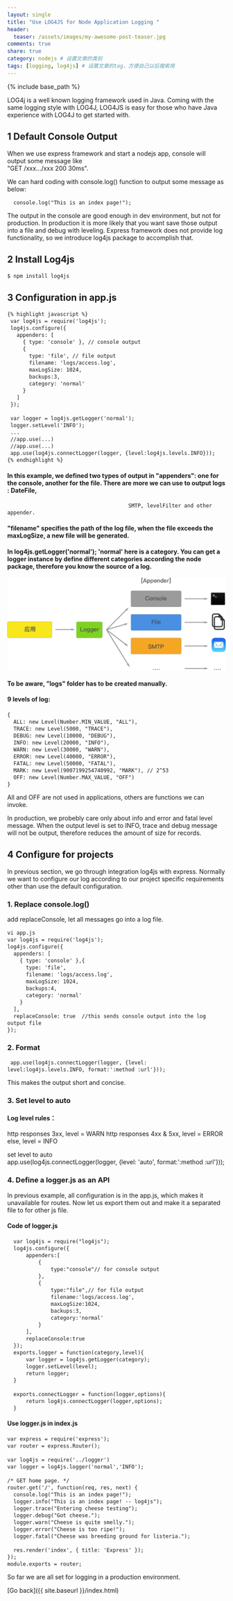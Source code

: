 ```yaml
---
layout: single
title: "Use LOG4JS for Node Application Logging "
header:
  teaser: /assets/images/my-awesome-post-teaser.jpg
comments: true
share: true
category: nodejs # 设置文章的类别
tags: [logging, log4js] # 设置文章的tag，方便自己以后搜索用
---
```

{% include base_path %}

LOG4j is a well known logging framework used in Java. Coming with the same logging style with LOG4J, LOG4JS is easy for those who have Java experience with LOG4J to get started with.   

<!-- more -->

## 1 Default Console Output
When we use express framework and start a nodejs app, console will output some message like   
    "GET /xxx.../xxx 200 30ms".  

We can hard coding with console.log() function to output some message as below:   

      console.log("This is an index page!");   

The output in the console are good enough in dev environment, but not for production. In production it is more likely that you want save those output into a file and debug with leveling. Express framework does not provide
 log functionality, so we introduce log4js package to accomplish that.

## 2 Install Log4js
    $ npm install log4js  


## 3 Configuration in app.js
    {% highlight javascript %}
     var log4js = require('log4js');
     log4js.configure({
       appenders: [
         { type: 'console' }, // console output
         {
           type: 'file', // file output
           filename: 'logs/access.log',
           maxLogSize: 1024,
           backups:3,
           category: 'normal'
         }
       ]
     });

     var logger = log4js.getLogger('normal');
     logger.setLevel('INFO');
     ...
     //app.use(...)
     //app.use(...)
     app.use(log4js.connectLogger(logger, {level:log4js.levels.INFO}));
    {% endhighlight %}  
#### In this example, we defined two types of output in "appenders": one for the console, another for the file. There are more we can use to output logs : DateFile,
                                           SMTP, levelFilter and other appender.


#### "filename" specifies the path of the log file, when the file exceeds the maxLogSize, a new file will be generated.  

#### In log4js.getLogger('normal'); 'normal' here is a category. You can get a logger instance by define different categories according the node package, therefore you know the source of a log.
![image](/assets/images/appender.jpg)


#### To be aware, ”logs" folder has to be created manually.

#### 9 levels of log:
    {
      ALL: new Level(Number.MIN_VALUE, "ALL"),
      TRACE: new Level(5000, "TRACE"),
      DEBUG: new Level(10000, "DEBUG"),
      INFO: new Level(20000, "INFO"),
      WARN: new Level(30000, "WARN"),
      ERROR: new Level(40000, "ERROR"),
      FATAL: new Level(50000, "FATAL"),
      MARK: new Level(9007199254740992, "MARK"), // 2^53
      OFF: new Level(Number.MAX_VALUE, "OFF")
    }
All and OFF are not used in applications, others are functions we can invoke.

In production, we probebly care only about info and error and fatal level message. When the output level is set to INFO, trace and debug message will not be output, therefore reduces the amount of size for records.

## 4 Configure for projects
 In previous section, we go through integration log4js with express. Normally we want to configure our log according to our project specific requirements other than use the default configuration.

### 1. Replace console.log()
 add replaceConsole, let all messages go into a log file.  

    vi app.js
    var log4js = require('log4js');
    log4js.configure({
      appenders: [
        { type: 'console' },{
          type: 'file',
          filename: 'logs/access.log',
          maxLogSize: 1024,
          backups:4,
          category: 'normal'
        }
      ],
      replaceConsole: true  //this sends console output into the log output file
    });

### 2. Format
     app.use(log4js.connectLogger(logger, {level: level:log4js.levels.INFO, format:':method :url'}));  
 This makes the output short and concise.

### 3. Set level to auto

#### Log level rules：
 http responses 3xx, level = WARN
 http responses 4xx & 5xx, level = ERROR
 else, level = INFO

 set level to auto   
     app.use(log4js.connectLogger(logger, {level: 'auto', format:':method :url'}));  

### 4. Define a logger.js as an API    
  In previous example, all configuration is in the app.js, which makes it unavailable for routes. Now let us export them out and make it a separated file to for other js file.

#### Code of logger.js  
      var log4js = require("log4js");
      log4js.configure({
          appenders:[
              {
                  type:"console"// for console output
              },
              {
                  type:"file",// for file output
                  filename:'logs/access.log',
                  maxLogSize:1024,  
                  backups:3,
                  category:'normal'
              }
          ],
          replaceConsole:true    
      });
      exports.logger = function(category,level){
          var logger = log4js.getLogger(category);
          logger.setLevel(level);
          return logger;
      }

      exports.connectLogger = function(logger,options){
          return log4js.connectLogger(logger,options);
      }


#### Use logger.js in index.js  

    var express = require('express');
    var router = express.Router();

    var log4js = require('../logger')
    var logger = log4js.logger('normal','INFO');

    /* GET home page. */
    router.get('/', function(req, res, next) {
      console.log("This is an index page!");
      logger.info("This is an index page! -- log4js");
      logger.trace("Entering cheese testing");
      logger.debug("Got cheese.");
      logger.warn("Cheese is quite smelly.");
      logger.error("Cheese is too ripe!");
      logger.fatal("Cheese was breeding ground for listeria.");

      res.render('index', { title: 'Express' });
    });
    module.exports = router;


So far we are all set for logging in a production environment.


[Go back]({{ site.baseurl }}/index.html)
